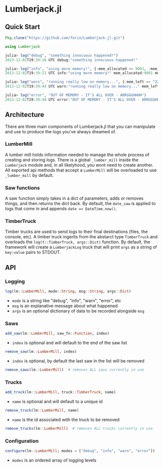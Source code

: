 Lumberjack.jl
=============

## Quick Start
```julia
Pkg.clone("https://github.com/forio/Lumberjack.jl.git")
```

```julia
using Lumberjack

julia> log("debug", "something innocuous happened!")
2013-12-02T19:39:16 UTC debug:"something innocuous happened!"

julia> log("info", "using more memory!", {:mem_allocated => 9001, :mem_left => 22})
2013-12-02T19:39:21 UTC info:"using more memory!" mem_allocated:9001 mem_left:22

julia> log("warn", "running really low on memory...", {:mem_left => "22 k"})
2013-12-02T19:39:44 UTC warn:"running really low on memory..." mem_left:"22 k"

julia> log("error", "OUT OF MEMORY - IT'S ALL OVER - ARRGGGHHHH")
2013-12-02T19:39:48 UTC error:"OUT OF MEMORY - IT'S ALL OVER - ARRGGGHHHH"
```

## Architecture

There are three main components of Lumberjack.jl that you can manipulate and use to produce the logs you've always dreamed of.

### LumberMill

A lumber mill holds information needed to manage the whole process of creating and storing logs. There is a global `_lumber_mill` inside the `Lumberjack` module and, in all likelyhood, you wont need to create another. All exported api methods that accept a `LumberMill` will be overloaded to use `_lumber_mill` by default.

### Saw functions

A saw function simply takes in a dict of parameters, adds or removes things, and then returns the dict back. By default, the `date_saw` is applied to logs that come in and appends `date => DateTime.now()`.

### TimberTruck

Timber trucks are used to send logs to their final destinations (files, the console, etc). A timber truck ingerits from the abstarct type `TimberTruck` and overloads the `log(t::TimberTruck, args::Dict)` function. By default, the framework will create a `LumberjackLog` truck that will print `args` as a string of `key:value` pairs to STDOUT.


## API

### Logging
```julia
log(lm::LumberMill, mode::String, msg::String, args::Dict) 
```
+ `mode` is a string like "debug", "info", "warn", "error", etc
+ `msg` is an explanative message about what happened
+ `args` is an optional dictionary of data to be recorded alongside `msg`

### Saws
```julia
add_saw(lm::LumberMill, saw_fn::Function, index)
```
+ `index` is optional and will default to the end of the saw list


```julia
remove_saw(lm::LumberMill, index)
```
+ `index` is optional, by default the last saw in the list will be removed


```julia
remove_saws(lm::LumberMill)  # removes ALL saws currently in use
```

### Trucks
```julia
add_truck(lm::LumberMill, truck::TimberTruck, name)
```
+ `name` is optional and will default to a unique id


```julia
remove_truck(lm::LumberMill, name)
```
+ `name` is the id associated with the truck to be removed


```julia
remove_trucks(lm::LumberMill)  # removes ALL trucks currently in use
```

### Configuration
```julia
configure(lm::LumberMill; modes = ["debug", "info", "warn", "error"])
```
+ `modes` is an ordered array of logging levels
